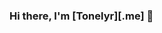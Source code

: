 ### Hi there, I'm [Tonelyr][.me] 👋

<!--
**Tonelyr/Tonelyr** is a ✨ _special_ ✨ repository because its `README.md` (this file) appears on your GitHub profile.

## I'm a student and a starter developer !
- 🔭 I often work on [FiveBot][.fivelnk] 🤖 and I mainly do little projects.
- 🔥 I mainly use Python as a programming language. 
- 🌱 I always try to learn new languages ~~but never finish my tutorials~~ !
- 🔥 I like technologies 🖥️ and planes 🛫 in general. I also like and play various video games 🎮.
- 🥅 2020 : Become a more skilled developer.


## 📫 Contact
- 💬 You can reach me on Discord : Tonelyr#0948

<!--
Here are some ideas to get you started:
- 🔭 I’m currently working on ...
- 🌱 I’m currently learning ...
- 👯 I’m looking to collaborate on ...
- 🤔 I’m looking for help with ...
- 💬 Ask me about ...
- 📫 How to reach me: ...
- 😄 Pronouns: ...
- ⚡ Fun fact: ...



[.me]: https://tonelyr.github.io/
[.fivelnk]: https://top.gg/bot/542171280183656458
